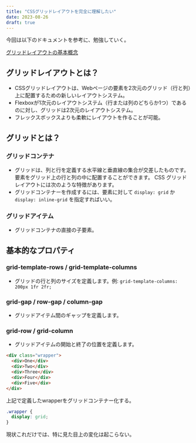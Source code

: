 ```yaml
---
title: "CSSグリッドレイアウトを完全に理解したい"
date: 2023-08-26
draft: true
---
```


今回は以下のドキュメントを参考に、勉強していく。

[グリッドレイアウトの基本概念](https://developer.mozilla.org/ja/docs/Web/CSS/CSS_grid_layout/Basic_concepts_of_grid_layout)

## グリッドレイアウトとは？

- CSSグリッドレイアウトは、Webページの要素を2次元のグリッド（行と列）上に配置するための新しいレイアウトシステム。
- Flexboxが1次元のレイアウトシステム（行または列のどちらか1つ）であるのに対し、グリッドは2次元のレイアウトシステム。
- フレックスボックスよりも柔軟にレイアウトを作ることが可能。

## グリッドとは？

### グリッドコンテナ

- グリッドは、列と行を定義する水平線と垂直線の集合が交差したものです。要素をグリッド上の行と列の中に配置することができます。 CSS グリッドレイアウトには次のような特徴があります。
- グリッドコンテナーを作成するには、要素に対して `display: grid` か `display: inline-grid` を指定すればいい。

### グリッドアイテム

- グリッドコンテナの直接の子要素。

## 基本的なプロパティ

### grid-template-rows / grid-template-columns

- グリッドの行と列のサイズを定義します。例: `grid-template-columns: 200px 1fr 2fr;`

### grid-gap / row-gap / column-gap

- グリッドアイテム間のギャップを定義します。

### grid-row / grid-column

- グリッドアイテムの開始と終了の位置を定義します。

```html
<div class="wrapper">
  <div>One</div>
  <div>Two</div>
  <div>Three</div>
  <div>Four</div>
  <div>Five</div>
</div>
```

上記で定義したwrapperをグリッドコンテナー化する。

```css
.wrapper {
  display: grid;
}
```

現状これだけでは、特に見た目上の変化は起こらない。
